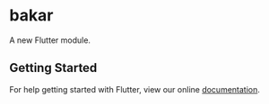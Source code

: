 # bakar

A new Flutter module.

## Getting Started

For help getting started with Flutter, view our online
[documentation](https://flutter.dev/).
